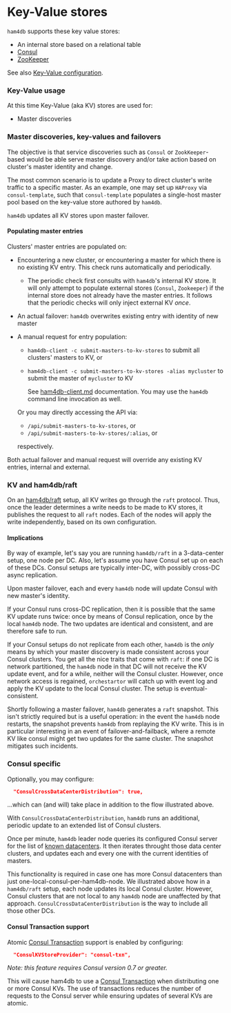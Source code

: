 # Key-Value stores

`ham4db` supports these key value stores:

- An internal store based on a relational table
- [Consul](https://github.com/hashicorp/consul)
- [ZooKeeper](https://zookeeper.apache.org/)

See also [Key-Value configuration](configuration-kv.md).

### Key-Value usage

At this time Key-Value (aka KV) stores are used for:

- Master discoveries

### Master discoveries, key-values and failovers

The objective is that service discoveries such as `Consul` or `ZookKeeper`-based would be able serve master discovery and/or take action based on cluster's master identity and change.

The most common scenario is to update a Proxy to direct cluster's write traffic to a specific master. As an example, one may set up `HAProxy` via `consul-template`, such that `consul-template` populates a single-host master pool based on the key-value store authored by `ham4db`.

`ham4db` updates all KV stores upon master failover.

#### Populating master entries

Clusters' master entries are populated on:

- Encountering a new cluster, or encountering a master for which there is no existing KV entry. This check runs automatically and periodically.
  - The periodic check first consults with `ham4db`'s internal KV store. It will only attempt to populate external stores (`Consul`, `Zookeeper`) if the internal store does not already have the master entries.
  It follows that the periodic checks will only inject external KV _once_.
- An actual failover: `ham4db` overwrites existing entry with identity of new master
- A manual request for entry population:
  - `ham4db-client -c submit-masters-to-kv-stores` to submit all clusters' masters to KV, or
  - `ham4db-client -c submit-masters-to-kv-stores -alias mycluster` to submit the master of `mycluster` to KV

    See [ham4db-client.md](ham4db-client) documentation. You may use the `ham4db`
    command line invocation as well.

  Or you may directly accessing the API via:

  - `/api/submit-masters-to-kv-stores`, or
  - `/api/submit-masters-to-kv-stores/:alias`, or

  respectively.

Both actual failover and manual request will override any existing KV entries, internal and external.

### KV and ham4db/raft

On an [ham4db/raft](raft.md) setup, all KV writes go through the `raft` protocol. Thus, once the leader determines a write needs to be made to KV stores, it publishes the request to all `raft` nodes. Each of the nodes will apply the write independently, based on its own configuration.

#### Implications

By way of example, let's say you are running `ham4db/raft` in a 3-data-center setup, one node per DC.
Also, let's assume you have Consul set up on each of these DCs. Consul setups are typically inter-DC, with possibly cross-DC async replication.

Upon master failover, each and every `ham4db` node will update Consul with new master's identity.

If your Consul runs cross-DC replication, then it is possible that the same KV update runs twice: once by means of Consul replication, once by the local `ham4db` node. The two updates are identical and consistent, and are therefore safe to run.

If your Consul setups do not replicate from each other, `ham4db` is the _only_ means by which your master discovery is made consistent across your Consul clusters. You get all the nice traits that come with `raft`: if one DC is network partitioned, the `ham4db` node in that DC will not receive the KV update event, and for a while, neither will the Consul cluster. However, once network access is regained, `orchestartor` will catch up with event log and apply the KV update to the local Consul cluster. The setup is eventual-consistent.

Shortly following a master failover, `ham4db` generates a `raft` snapshot. This isn't strictly required but is a useful operation: in the event the `ham4db` node restarts, the snapshot prevents `ham4db` from replaying the KV write. This is in particular interesting in an event of failover-and-failback, where a remote KV like consul might get two updates for the same cluster. The snapshot mitigates such incidents.

### Consul specific

Optionally, you may configure:

```json
  "ConsulCrossDataCenterDistribution": true,
```

...which can (and will) take place in addition to the flow illustrated above.

With `ConsulCrossDataCenterDistribution`, `ham4db` runs an additional, periodic update to an extended list of Consul clusters.

Once per minute, `ham4db` leader node queries its configured Consul server for the list of [known datacenters](https://www.consul.io/api/catalog.html#list-datacenters). It then iterates throught those data center clusters, and updates each and every one with the current identities of masters.

This functionality is required in case one has more Consul datacenters than just one-local-consul-per-ham4db-node. We illustrated above how in a `ham4db/raft` setup, each node updates its local Consul cluster. However, Consul clusters that are not local to any `ham4db` node are unaffected by that approach. `ConsulCrossDataCenterDistribution` is the way to include all those other DCs.

#### Consul Transaction support

Atomic [Consul Transaction](https://www.consul.io/api-docs/txn) support is enabled by configuring:

```json
  "ConsulKVStoreProvider": "consul-txn",
```

_Note: this feature requires Consul version 0.7 or greater._

This will cause ham4db to use a [Consul Transaction](https://www.consul.io/api-docs/txn) when distributing one or more Consul KVs. The use of transactions reduces the number of requests to the Consul server while ensuring updates of several KVs are atomic.
